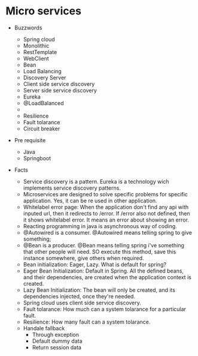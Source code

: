 # Micro services

  - Buzzwords 
    - Spring cloud
    - Monolithic
    - RestTemplate
    - WebClient
    - Bean
    - Load Balancing
    - Discovery Server
    - Client side service discovery
    - Server side service discovery
    - Eureka
    - @LoadBalanced
    -
    - Resilience
    - Fault tolarance
    - Circuit breaker
  
  - Pre requisite
    - Java
    - Springboot
    
    
  - Facts
    - Service discovery is a pattern. Eureka is a technology wich implements service discovery patterns.
    - Microservices are designed to solve specific problems for specific application. Yes, it can be re used in other application.
    - Whitelabel error page: When the application don't find any api with inputed url, then it redirects to /error. If /error also not defined, then it shows whitelabel error. It means an error about showing an error. 
    - Reacting programming in java is asynchronous way of coding.
    - @Autowired is a consumer. @Autowired means telling spring to give something;
    - @Bean is a producer. @Bean means telling spring i've something that other people will need. SO execute this method, save this instance somewhere, give others when required.
    - Bean initialization: Eager, Lazy. What is default for spring?
    - Eager Bean Initialization: Default in Spring. All the defined beans, and their dependencies, are created when the application context is created.
    - Lazy Bean Initialization: The bean will only be created, and its dependencies injected, once they're needed.
    - Spring cloud uses client side service discovery.
    - Fault tolarance: How much can a system tolarance for a particular fault.
    - Resilience: How many fault can a system tolarance.
    - Handale fallback
      - Through exception
      - Default dummy data
      - Return session data
      
  
    
